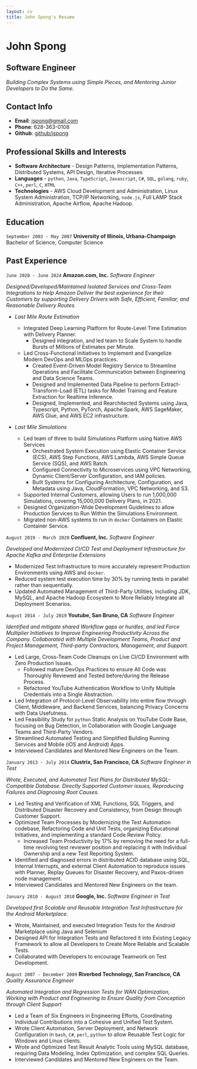 ```yaml
---
layout: cv
title: John Spong's Resume
---
```


<!---
Using the wonderful layout from https://github.com/elipapa/markdown-cv/
-->

# John Spong

## Software Engineer

_Building Complex Systems using Simple Pieces, and Mentoring Junior Developers to Do the Same._

## Contact Info

* **Email**:       [jspong@gmail.com](mailto:jspong@gmail.com)
* **Phone**:       628-363-0108
* **Github**:      [github/jspong](https://github.com/jspong)


## Professional Skills and Interests

* **Software Architecture** - Design Patterns, Implementation Patterns, Distributed Systems, API Design, Iterative Processes
* **Languages** - `python`, `Java`, `TypeScript`, `Javascript`, `C#`, `SQL`, `golang`, `ruby`, `C++`, `perl`, `C`, `HTML`
* **Technologies** - AWS Cloud Development and Administration, Linux System Administration, TCP/IP Networking, `node.js`, Full LAMP Stack Administration, Apache Airflow, Apache Hadoop.

## Education

`September 2003 - May 2007`
__University of Illinois, Urbana-Champaign__
Bachelor of Science, Computer Science

## Past Experience

`June 2020 - June 2024`
__Amazon.com, Inc.__
*Software Engineer*

_Designed/Developed/Maintained Isolated Services and Cross-Team Integrations to Help Amazon Deliver the best experience for their Customers by supporting Delivery Drivers with Safe, Efficient, Familiar, and Reasonable Delivery Routes._

- *Last Mile Route Estimation*
  - Integrated Deep Learning Platform for Route-Level Time Estimation with Delivery Planner.
    - Designed integration, and led team to Scale System to handle Bursts of Millions of Estimates per Minute.
  - Led Cross-Functional Initiatives to Implement and Evangelize Modern DevOps and MLOps practices.
    - Created Event-Driven Model Registry Service to Streamline Operations and Facilitate Communication between Engineering and Data Science Teams.
    - Designed and Implemented Data Pipeline to perform Extract-Transform-Load (ETL) tasks for Model Training and Feature Extraction for Realtime Inference.
    - Designed, Implemented, and Rearchitected Systems using Java, Typescript, Python, PyTorch, Apache Spark, AWS SageMaker, AWS Glue, and AWS EC2 infrastructure.

- *Last Mile Simulations*
  - Led team of three to build Simulations Platform using Native AWS Services
    - Orchestrated System Execution using Elastic Container Service (ECS), AWS Step Functions, AWS Lambda, AWS Simple Queue Service (SQS), and AWS Batch.
    - Configured Connectivity to Microservices using VPC Networking, Dynamic Client/Server Configuration, and IAM policies.
    - Built Systems for Configuring Architecture, Configuration, and Metadata using Java, CloudFormation, VPC Networking, and S3.
  - Supported Internal Customers, allowing Users to run 1,000,000 Simulations, covering 15,000,000 Delivery Plans, in 2021.
  - Designed Organization-Wide Development Guidelines to allow Production Services to Run Within the Simulations Environment.
  - Migrated non-AWS systems to run in `docker` Containers on Elastic Container Service.

`August 2019 - March 2020`
__Confluent, Inc.__
*Software Engineer*

_Developed and Modernized CI/CD Test and Deployment Infrastructure for Apache Kafka and Enterprise Extensions_

* Modernized Test Infrastructure to more accurately represent Production Environments using AWS and `docker`.
* Reduced system test execution time by 30% by running tests in parallel rather
    than sequentially.
* Updated Automated Management of Third-Party Utilities, including JDK, MySQL, and Apache Hadoop Ecosystem to More Reliably Integrate all Deployment Scenarios.

`August 2014 - July 2019`
__Youtube, San Bruno, CA__
*Software Engineer*

_Identified and mitigate shared Workflow gaps or hurdles, and led Force Multiplier Initiatives to Improve Engineering Productivity Across the Company. Collaborated with Multiple Development Teams, Product and Project Management, Third-party Contractors, Management, and Support._

* Led Large, Cross-Team Code Cleanups on Live CI/CD Environment with Zero Production Issues.
    * Followed mature DevOps Practices to ensure All Code was Thoroughly Reviewed and Tested before/during
      the Release Process.
    * Refactored YouTube Authentication Workflow to Unify Multiple Credentials
      into a Single Abstraction.
* Led Integration of Protocol-Level Observability into entire flow through Client, Middleware, and Backend Services, balancing Privacy Concerns with Data Usefulness.
* Led Feasibility Study for `python` Static Analysis on YouTube Code Base, focusing on Bug Detection, in Collaboration with Google Language Teams and Third-Party Vendors.
* Streamlined Automated Testing and Simplified Building Running Services and Mobile (iOS and Android) Apps.
* Interviewed Candidates and Mentored New Engineers on the Team.

`January 2013 - July 2014`
__Clustrix, San Francisco, CA__
*Software Engineer in Test*

_Wrote, Executed, and Automated Test Plans for Distributed MySQL-Compatible Database. Directly Supported Customer issues, Reproducing Failures and Diagnosing Root Causes._

* Led Testing and Verification of XML Functions, SQL Triggers, and
  Distributed Disaster Recovery and Consistency, from Design through Customer Support.
* Optimized Team Processes by Modernizing the Test Automation codebase,
  Refactoring Code and Unit Tests, organizing Educational Initiatives,
  and implementing a standard Code Review Policy.
    * Increased Team Productivity by 17% by removing the need for a full-time
      revolving test reviewer position and replacing it with Individual Ownership
      and a new Test Reporting System.
* Identified and diagnosed errors in distributed ACID database using SQL,
  Internal Interrupts, and external Client Automation to reproduce issues with Planner,
  Replay Queues for Disaster Recovery, and Paxos-driven node management.
* Interviewed Candidates and Mentored New Engineers on the team.

`January 2010 - August 2010`
__Google, Inc.__
*Software Engineer in Test*

_Developed first Scalable and Reusable Integration Test Infrastructure for the Android Marketplace._

* Wrote, Maintained, and executed Integration Tests for the Android
  Marketplace using Java and Selenium
* Designed API for Integration Tests and Refactored it into Existing
  Legacy Framework to allow all Developers to Create More Reliable and
  Scalable Tests.
* Collaborated with Developers to encourage Teamwork on Test Development.

`August 2007 - December 2009`
__Riverbed Technology, San Francisco, CA__
*Quality Assurance Engineer*

_Automated Integration and Regression Tests for WAN Optimization, Working with Product and Engineering to Ensure Quality from Conception through Client Support_

* Led a Team of Six Engineers in Engineering Efforts, Coordinating Individual Contributions into a Cohesive and Unified Test System.
* Wrote Client Automation, Server Deployment, and Network Configuration in `bash`, `C#`, `perl`, `python` to allow Reusable Test Logic for Windows and Linux clients.
* Wrote and Optimized Test Result Analytic Tools using MySQL database, requiring Data Modeling, Index Optimization, and complex SQL Queries.
* Interviewed Candidates and Mentored New Engineers on the Team.

